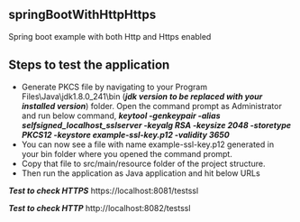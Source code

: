 ## springBootWithHttpHttps
Spring boot example with both Http and Https enabled

## Steps to test the application
- Generate PKCS file by navigating to your Program Files\Java\jdk1.8.0_241\bin (***jdk version to be replaced with your installed version***) folder. Open the command prompt as Administrator and run below command,
***keytool -genkeypair -alias selfsigned_localhost_sslserver -keyalg RSA -keysize 2048 -storetype PKCS12 -keystore example-ssl-key.p12 -validity 3650***
- You can now see a file with name example-ssl-key.p12 generated in your bin folder where you opened the command prompt.
- Copy that file to src/main/resource folder of the project structure.
- Then run the application as Java application and hit below URLs

***Test to check HTTPS***
https://localhost:8081/testssl

***Test to check HTTP***
http://localhost:8082/testssl
